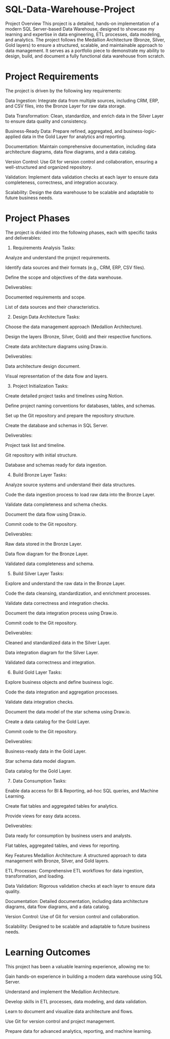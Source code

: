 # SQL-Data-Warehouse-Project
Project Overview
This project is a detailed, hands-on implementation of a modern SQL Server-based Data Warehouse, designed to showcase my learning and expertise in data engineering, ETL processes, data modeling, and analytics. The project follows the Medallion Architecture (Bronze, Silver, Gold layers) to ensure a structured, scalable, and maintainable approach to data management. It serves as a portfolio piece to demonstrate my ability to design, build, and document a fully functional data warehouse from scratch.

# Project Requirements
The project is driven by the following key requirements:

Data Ingestion: Integrate data from multiple sources, including CRM, ERP, and CSV files, into the Bronze Layer for raw data storage.

Data Transformation: Clean, standardize, and enrich data in the Silver Layer to ensure data quality and consistency.

Business-Ready Data: Prepare refined, aggregated, and business-logic-applied data in the Gold Layer for analytics and reporting.

Documentation: Maintain comprehensive documentation, including data architecture diagrams, data flow diagrams, and a data catalog.

Version Control: Use Git for version control and collaboration, ensuring a well-structured and organized repository.

Validation: Implement data validation checks at each layer to ensure data completeness, correctness, and integration accuracy.

Scalability: Design the data warehouse to be scalable and adaptable to future business needs.

# Project Phases
The project is divided into the following phases, each with specific tasks and deliverables:

1. Requirements Analysis
Tasks:

Analyze and understand the project requirements.

Identify data sources and their formats (e.g., CRM, ERP, CSV files).

Define the scope and objectives of the data warehouse.

Deliverables:

Documented requirements and scope.

List of data sources and their characteristics.

2. Design Data Architecture
Tasks:

Choose the data management approach (Medallion Architecture).

Design the layers (Bronze, Silver, Gold) and their respective functions.

Create data architecture diagrams using Draw.io.

Deliverables:

Data architecture design document.

Visual representation of the data flow and layers.

3. Project Initialization
Tasks:

Create detailed project tasks and timelines using Notion.

Define project naming conventions for databases, tables, and schemas.

Set up the Git repository and prepare the repository structure.

Create the database and schemas in SQL Server.

Deliverables:

Project task list and timeline.

Git repository with initial structure.

Database and schemas ready for data ingestion.

4. Build Bronze Layer
Tasks:

Analyze source systems and understand their data structures.

Code the data ingestion process to load raw data into the Bronze Layer.

Validate data completeness and schema checks.

Document the data flow using Draw.io.

Commit code to the Git repository.

Deliverables:

Raw data stored in the Bronze Layer.

Data flow diagram for the Bronze Layer.

Validated data completeness and schema.

5. Build Silver Layer
Tasks:

Explore and understand the raw data in the Bronze Layer.

Code the data cleansing, standardization, and enrichment processes.

Validate data correctness and integration checks.

Document the data integration process using Draw.io.

Commit code to the Git repository.

Deliverables:

Cleaned and standardized data in the Silver Layer.

Data integration diagram for the Silver Layer.

Validated data correctness and integration.

6. Build Gold Layer
Tasks:

Explore business objects and define business logic.

Code the data integration and aggregation processes.

Validate data integration checks.

Document the data model of the star schema using Draw.io.

Create a data catalog for the Gold Layer.

Commit code to the Git repository.

Deliverables:

Business-ready data in the Gold Layer.

Star schema data model diagram.

Data catalog for the Gold Layer.

7. Data Consumption
Tasks:

Enable data access for BI & Reporting, ad-hoc SQL queries, and Machine Learning.

Create flat tables and aggregated tables for analytics.

Provide views for easy data access.

Deliverables:

Data ready for consumption by business users and analysts.

Flat tables, aggregated tables, and views for reporting.

Key Features
Medallion Architecture: A structured approach to data management with Bronze, Silver, and Gold layers.

ETL Processes: Comprehensive ETL workflows for data ingestion, transformation, and loading.

Data Validation: Rigorous validation checks at each layer to ensure data quality.

Documentation: Detailed documentation, including data architecture diagrams, data flow diagrams, and a data catalog.

Version Control: Use of Git for version control and collaboration.

Scalability: Designed to be scalable and adaptable to future business needs.

# Learning Outcomes
This project has been a valuable learning experience, allowing me to:

Gain hands-on experience in building a modern data warehouse using SQL Server.

Understand and implement the Medallion Architecture.

Develop skills in ETL processes, data modeling, and data validation.

Learn to document and visualize data architecture and flows.

Use Git for version control and project management.

Prepare data for advanced analytics, reporting, and machine learning.
